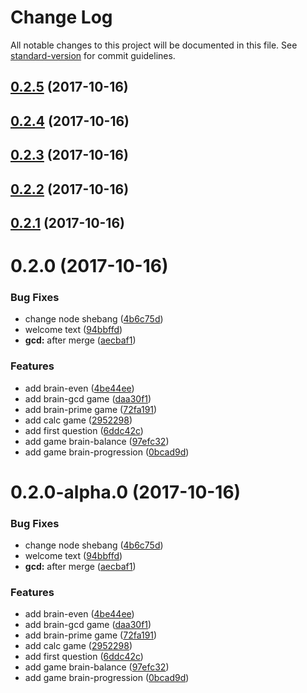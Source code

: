 # Change Log

All notable changes to this project will be documented in this file. See [standard-version](https://github.com/conventional-changelog/standard-version) for commit guidelines.

<a name="0.2.5"></a>
## [0.2.5](https://github.com/Rabinzon/project-lvl1-s128/compare/v0.2.4...v0.2.5) (2017-10-16)



<a name="0.2.4"></a>
## [0.2.4](https://github.com/Rabinzon/project-lvl1-s128/compare/v0.2.1...v0.2.4) (2017-10-16)



<a name="0.2.3"></a>
## [0.2.3](https://github.com/Rabinzon/project-lvl1-s128/compare/v0.2.2...v0.2.3) (2017-10-16)



<a name="0.2.2"></a>
## [0.2.2](https://github.com/Rabinzon/project-lvl1-s128/compare/v0.2.1...v0.2.2) (2017-10-16)



<a name="0.2.1"></a>
## [0.2.1](https://github.com/Rabinzon/project-lvl1-s128/compare/v0.2.0...v0.2.1) (2017-10-16)



<a name="0.2.0"></a>
# 0.2.0 (2017-10-16)


### Bug Fixes

* change node shebang ([4b6c75d](https://github.com/Rabinzon/project-lvl1-s128/commit/4b6c75d))
* welcome text ([94bbffd](https://github.com/Rabinzon/project-lvl1-s128/commit/94bbffd))
* **gcd:** after merge ([aecbaf1](https://github.com/Rabinzon/project-lvl1-s128/commit/aecbaf1))


### Features

* add brain-even ([4be44ee](https://github.com/Rabinzon/project-lvl1-s128/commit/4be44ee))
* add brain-gcd game ([daa30f1](https://github.com/Rabinzon/project-lvl1-s128/commit/daa30f1))
* add brain-prime game ([72fa191](https://github.com/Rabinzon/project-lvl1-s128/commit/72fa191))
* add calc game ([2952298](https://github.com/Rabinzon/project-lvl1-s128/commit/2952298))
* add first question ([6ddc42c](https://github.com/Rabinzon/project-lvl1-s128/commit/6ddc42c))
* add game brain-balance ([97efc32](https://github.com/Rabinzon/project-lvl1-s128/commit/97efc32))
* add game brain-progression ([0bcad9d](https://github.com/Rabinzon/project-lvl1-s128/commit/0bcad9d))



<a name="0.2.0-alpha.0"></a>
# 0.2.0-alpha.0 (2017-10-16)


### Bug Fixes

* change node shebang ([4b6c75d](https://github.com/Rabinzon/project-lvl1-s128/commit/4b6c75d))
* welcome text ([94bbffd](https://github.com/Rabinzon/project-lvl1-s128/commit/94bbffd))
* **gcd:** after merge ([aecbaf1](https://github.com/Rabinzon/project-lvl1-s128/commit/aecbaf1))


### Features

* add brain-even ([4be44ee](https://github.com/Rabinzon/project-lvl1-s128/commit/4be44ee))
* add brain-gcd game ([daa30f1](https://github.com/Rabinzon/project-lvl1-s128/commit/daa30f1))
* add brain-prime game ([72fa191](https://github.com/Rabinzon/project-lvl1-s128/commit/72fa191))
* add calc game ([2952298](https://github.com/Rabinzon/project-lvl1-s128/commit/2952298))
* add first question ([6ddc42c](https://github.com/Rabinzon/project-lvl1-s128/commit/6ddc42c))
* add game brain-balance ([97efc32](https://github.com/Rabinzon/project-lvl1-s128/commit/97efc32))
* add game brain-progression ([0bcad9d](https://github.com/Rabinzon/project-lvl1-s128/commit/0bcad9d))
